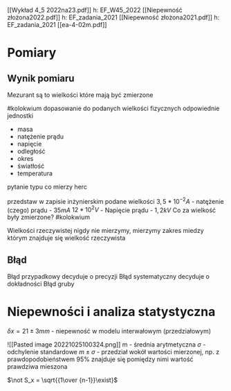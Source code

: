 [[Wykład 4_5 2022na23.pdf]] h: EF_W45_2022
[[Niepewność złożona2022.pdf]] h: EF_zadania_2021
[[Niepewność złożona2021.pdf]] h: EF_zadania_2021
[[ea-4-02m.pdf]]

# Pomiary
## Wynik pomiaru

Mezurant są to wielkości które mają być zmierzone

#kolokwium 
dopasowanie do podanych wielkości fizycznych odpowiednie jednostki
- masa
- natężenie prądu
- napięcie
- odległość
- okres
- światłość
- temperatura

pytanie typu co mierzy herc

przedstaw w zapisie inżynierskim podane wielkości
$3,5 * 10^{-2} A$ - natężenie (czego) prądu - $35 mA$
$12 * 10^2 V$ - Napięcie prądu - $1,2 kV$
Co za wielkość były zmierzone?
#kolokwium 



Wielkości rzeczywistej nigdy nie mierzymy, mierzymy zakres miedzy którym znajduje się wielkość rzeczywista

## Błąd
Błąd przypadkowy decyduje o precyzji
Błąd systematyczny decyduje o dokładności
Błąd gruby

# Niepewności i analiza statystyczna

$\delta x = 21\pm3 mm$  - niepewność w modelu interwałowym (przedziałowym)

![[Pasted image 20221025100324.png]] 
m - średnia arytmetyczna
$\sigma$ - odchylenie standardowe
$m\pm \sigma$ - przedział wokół wartości mierzonej, np. z prawdopodobieństwem 95% znajduje się pomiędzy nimi wartość prawdziwa mieszona


$\not S_x = \sqrt{{1\over {n-1}}\exist}$    